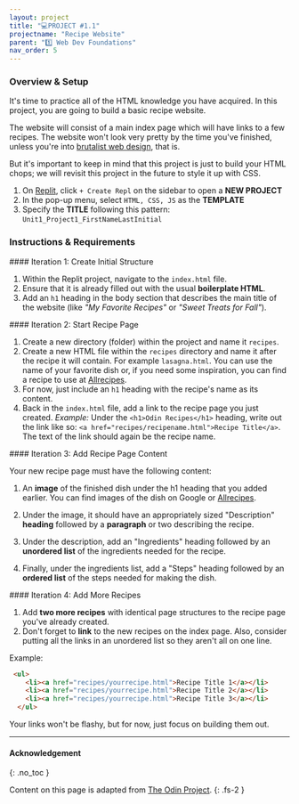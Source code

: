 ```yaml
---
layout: project
title: "💻PROJECT #1.1"
projectname: "Recipe Website"
parent: "1️⃣ Web Dev Foundations"
nav_order: 5
---
```


### Overview & Setup

It's time to practice all of the HTML knowledge you have acquired. In this project, you are going to build a basic recipe website.

The website will consist of a main index page which will have links to a few recipes. The website won't look very pretty by the time you've finished, unless you're into [brutalist web design](https://brutalistwebsites.com/), that is.

But it's important to keep in mind that this project is just to build your HTML chops; we will revisit this project in the future to style it up with CSS.

<div class="new" markdown="block">
 
1. On [Replit](https://replit.com/~), click `+ Create Repl` on the sidebar to open a **NEW PROJECT**
2. In the pop-up menu, select `HTML, CSS, JS` as the **TEMPLATE**
3. Specify the **TITLE** following this pattern: `Unit1_Project1_FirstNameLastInitial`

</div>

### Instructions & Requirements

<div class="note" markdown="1">
#### Iteration 1: Create Initial Structure

1. Within the Replit project, navigate to the `index.html` file.
1. Ensure that it is already filled out with the usual **boilerplate HTML**.
2. Add an `h1` heading in the body section that describes the main title of the website (like _"My Favorite Recipes"_ or _"Sweet Treats for Fall"_).

</div> 

<div class="note" markdown="1">
#### Iteration 2: Start Recipe Page

1. Create a new directory (folder) within the project and name it `recipes`.
1. Create a new HTML file within the  `recipes` directory and name it after the recipe it will contain. For example `lasagna.html`. You can use the name of your favorite dish or, if you need some inspiration, you can find a recipe to use at [Allrecipes](https://www.allrecipes.com/).
1. For now, just include an `h1` heading with the recipe's name as its content.
1. Back in the `index.html` file, add a link to the recipe page you just created. _Example:_ Under the `<h1>Odin Recipes</h1>` heading, write out the link like so: `<a href="recipes/recipename.html">Recipe Title</a>`. The text of the link should again be the recipe name.

</div>

<div class="note" markdown="1">
#### Iteration 3: Add Recipe Page Content

Your new recipe page must have the following content:

1. An **image** of the finished dish under the h1 heading that you added earlier. You can find images of the dish on Google or [Allrecipes](https://www.allrecipes.com/).

1. Under the image, it should have an appropriately sized "Description" **heading** followed by a **paragraph** or two describing the recipe.

1. Under the description, add an "Ingredients" heading followed by an **unordered list** of the ingredients needed for the recipe.

1. Finally, under the ingredients list, add a "Steps" heading followed by an **ordered list** of the steps needed for making the dish.

</div>

<div class="note" markdown="1">
#### Iteration 4: Add More Recipes

1. Add **two more recipes** with identical page structures to the recipe page you've already created.
1. Don't forget to **link** to the new recipes on the index page. Also, consider putting all the links in an unordered list so they aren't all on one line.

Example:

```html
 <ul>
    <li><a href="recipes/yourrecipe.html">Recipe Title 1</a></li>
    <li><a href="recipes/yourrecipe.html">Recipe Title 2</a></li>
    <li><a href="recipes/yourrecipe.html">Recipe Title 3</a></li>
  </ul>
```
  
Your links won't be flashy, but for now, just focus on building them out.

</div>


---

#### Acknowledgement
{: .no_toc }

Content on this page is adapted from [The Odin Project](www.theodinproject.com).
{: .fs-2 }
